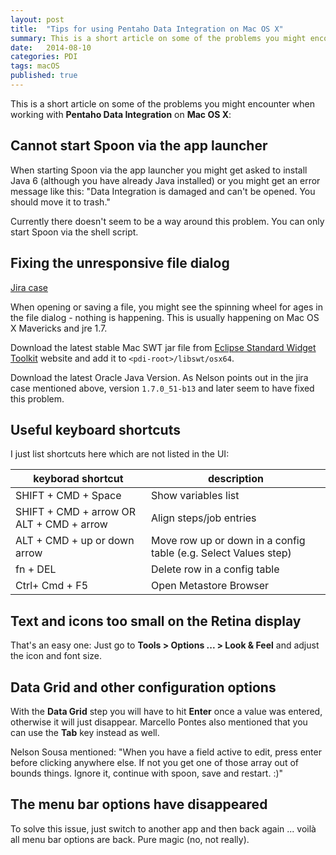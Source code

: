 ```yaml
---
layout: post
title:  "Tips for using Pentaho Data Integration on Mac OS X"
summary: This is a short article on some of the problems you might encounter when working with Pentaho Data Integration on Mac OS X
date:   2014-08-10
categories: PDI
tags: macOS
published: true
---
```


This is a short article on some of the problems you might encounter when working with **Pentaho Data Integration** on **Mac OS X**:

## Cannot start Spoon via the app launcher

When starting Spoon via the app launcher you might get asked to install Java 6 (although you have already Java installed) or you might get an error message like this: "Data Integration is damaged and can't be opened. You should move it to trash."

Currently there doesn't seem to be a way around this problem. You can only start Spoon via the shell script.

## Fixing the unresponsive file dialog

[Jira case](http://jira.pentaho.com/browse/PDI-12824)

When opening or saving a file, you might see the spinning wheel for ages in the file dialog - nothing is happening. This is usually happening on Mac OS X Mavericks and jre 1.7.

Download the latest stable Mac SWT jar file from [Eclipse Standard Widget Toolkit](http://www.eclipse.org/swt/) website and add it to `<pdi-root>/libswt/osx64`.

Download the latest Oracle Java Version. As Nelson points out in the jira case mentioned above, version `1.7.0_51-b13` and later seem to have fixed this problem.

## Useful keyboard shortcuts

I just list shortcuts here which are not listed in the UI:

keyborad shortcut | description
------------------|------------
SHIFT + CMD + Space | Show variables list
SHIFT + CMD + arrow OR ALT + CMD + arrow | Align steps/job entries
ALT + CMD + up or down arrow | Move row up or down in a config table (e.g. Select Values step)
fn + DEL | Delete row in a config table
Ctrl+ Cmd + F5 | Open Metastore Browser

## Text and icons too small on the Retina display

That's an easy one: Just go to **Tools > Options ... > Look & Feel** and adjust the icon and font size.

## Data Grid and other configuration options

With the **Data Grid** step you will have to hit **Enter** once a value was entered, otherwise it will just disappear. Marcello Pontes also mentioned that you can use the **Tab** key instead as well.

Nelson Sousa mentioned: "When you have a field active to edit, press enter before clicking anywhere else. If not you get one of those array out of bounds things. Ignore it, continue with spoon, save and restart. :)"

## The menu bar options have disappeared

To solve this issue, just switch to another app and then back again ... voilà all menu bar options are back. Pure magic (no, not really).

